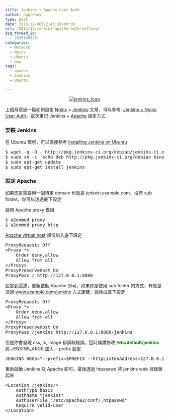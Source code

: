 ```yaml
---
title: Jenkins + Apache User Auth
author: appleboy
type: post
date: 2013-12-08T12:45:16+00:00
url: /2013/12/jenkins-apache-auth-setting/
dsq_thread_id:
  - 2035145520
categories:
  - Network
  - Nginx
  - Ubuntu
  - www
tags:
  - apache
  - Jenkins
  - Ubuntu

---
```

<div style="margin:0 auto; text-align:center">
  <a href="https://www.flickr.com/photos/appleboy/10830034484/" title="jenkins_logo by appleboy46, on Flickr"><img src="https://i0.wp.com/farm6.staticflickr.com/5507/10830034484_95cba45707.jpg?resize=398%2C128&#038;ssl=1" alt="jenkins_logo" data-recalc-dims="1" /></a>
</div>

上個月寫過一篇如何設定 <a href="http://nginx.org/" target="_blank">Nginx</a> + <a href="http://jenkins-ci.org/" target="_blank">Jenkins</a> 文章，可以參考: <a href="http://blog.wu-boy.com/2013/11/jenkins-nginx-auth/" target="_blank">Jenkins + Nginx User Auth</a>，這次筆記 Jenkins + <a href="http://httpd.apache.org" target="_blank">Apache</a> 設定方式 <!--more-->

### 安裝 Jenkins

在 Ubuntu 環境，可以直接參考 <a href="https://wiki.jenkins-ci.org/display/JENKINS/Installing+Jenkins+on+Ubuntu" target="_blank">Installing Jenkins on Ubuntu</a>

<pre class="brush: bash; title: ; notranslate" title="">$ wget -q -O - http://pkg.jenkins-ci.org/debian/jenkins-ci.org.key | sudo apt-key add -
$ sudo sh -c 'echo deb http://pkg.jenkins-ci.org/debian binary/ > /etc/apt/sources.list.d/jenkins.list'
$ sudo apt-get update
$ sudo apt-get install jenkins</pre>

### 設定 Apache

如果您是需要用一個特定 domain 也就是 jenkein.example.com，沒有 sub folder，你可以透過底下設定

啟用 Apache proxy 模組

<pre class="brush: bash; title: ; notranslate" title="">$ a2enmod proxy
$ a2enmod proxy_http</pre>

<a href="http://httpd.apache.org/docs/current/vhosts/" target="_blank">Apache virtual host</a> 部份加入底下設定

<pre class="brush: bash; title: ; notranslate" title="">ProxyRequests Off
&lt;Proxy *>
    Order deny,allow
    Allow from all
&lt;/Proxy>
ProxyPreserveHost On
ProxyPass / http://127.0.0.1:8080
</pre>

設定到這邊，重新啟動 Apache 即可，如果你是使用 sub folder 的方式，有就是透過 www.example.com/jenkins 方式瀏覽，請換成底下設定

<pre class="brush: bash; title: ; notranslate" title="">ProxyRequests Off
&lt;Proxy *>
    Order deny,allow
    Allow from all
&lt;/Proxy>
ProxyPreserveHost On
ProxyPass /jenkins http://127.0.0.1:8080/jenkins</pre>

但是你會發現 css, js, image 都讀取錯誤。這時候請修改 **<span style="color:green">/etc/default/jenkins</span>** 將 JENKINS_ARGS 加入 --prefix 設定

<pre class="brush: bash; title: ; notranslate" title="">JENKINS_ARGS="--prefix=$PREFIX --httpListenAddress=127.0.0.1 --webroot=/var/cache/jenkins/war --httpPort=$HTTP_PORT --ajp13Port=$AJP_PORT"</pre>

重新啟動 Jenkins 及 Apache 即可。最後透過 htpasswd 將 jenkins web 目錄鎖起來

<pre class="brush: bash; title: ; notranslate" title="">&lt;Location /jenkins/>
    AuthType basic
    AuthName "jenkins"
    AuthUserFile "/etc/apache2/conf/.htpasswd"
    Require valid-user
&lt;/Location></pre>